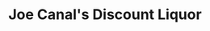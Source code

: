 ---
title: "Joe Canal's Discount Liquor"
url: /sicklerville/joe-canals-discount-liquor/
shop: Spirituosen
---